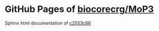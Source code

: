 GitHub Pages of [biocorecrg/MoP3](https://github.com/biocorecrg/MoP3.git)
===
Sphinx html documentation of [c2553c66](https://github.com/biocorecrg/MoP3/tree/c2553c664854278a3cdbfc9633cbd01d1c3d5c89)

